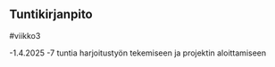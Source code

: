 ## Tuntikirjanpito


#viikko3


-1.4.2025
-7 tuntia harjoitustyön tekemiseen ja projektin aloittamiseen
